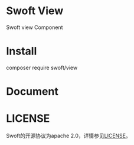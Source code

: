 # Swoft View
Swoft view Component

# Install
composer require swoft/view

# Document

# LICENSE
Swoft的开源协议为apache 2.0，详情参见[LICENSE](LICENSE)。
